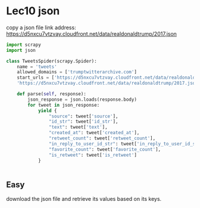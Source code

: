 # Lec10 json

copy a json file link address: https://d5nxcu7vtzvay.cloudfront.net/data/realdonaldtrump/2017.json

```python
import scrapy
import json

class TweetsSpider(scrapy.Spider):
    name = 'tweets'
    allowed_domains = ['trumptwitterarchive.com']
    start_urls = ['https://d5nxcu7vtzvay.cloudfront.net/data/realdonaldtrump/2016.json',
    'https://d5nxcu7vtzvay.cloudfront.net/data/realdonaldtrump/2017.json']

    def parse(self, response):
        json_response = json.loads(response.body)
        for tweet in json_response:
            yield {
                "source": tweet['source'],
                "id_str": tweet['id_str'],
                "text": tweet['text'],
                "created_at": tweet['created_at'],
                "retweet_count": tweet['retweet_count'],
                "in_reply_to_user_id_str": tweet['in_reply_to_user_id_str'],
                "favorite_count": tweet['favorite_count'],
                "is_retweet": tweet['is_retweet']
            }
 
```

## Easy

download the json file and retrieve its values based on its keys.

